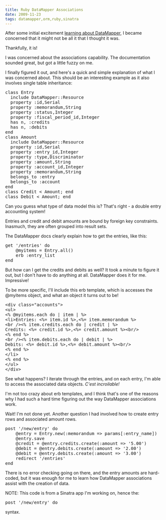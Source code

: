 ```yaml
---
title: Ruby DataMapper Associations
date: 2009-11-23
tags: datamapper,orm,ruby,sinatra
---
```

After some initial excitement [learning about DataMapper](http://www.docunext.com/), I became concerned that it might not be all it that I thought it was.

Thankfully, it is!

I was concerned about the associations capability. The documentation sounded great, but got a little fuzzy on me.

I finally figured it out, and here's a quick and simple explanation of what I was concerned about. This should be an interesting example as it also involves single table inheritance:

<pre class="sh_ruby">
class Entry
  include DataMapper::Resource
  property :id,Serial
  property :memorandum,String
  property :status,Integer
  property :fiscal_period_id,Integer
  has n, :credits
  has n, :debits
end
class Amount
  include DataMapper::Resource
  property :id,Serial
  property :entry_id,Integer
  property :type,Discriminator
  property :amount,String
  property :account_id,Integer
  property :memorandum,String
  belongs_to :entry
  belongs_to :account
end
class Credit &lt; Amount; end
class Debit &lt; Amount; end
</pre>

Can you guess what type of data model this is? That's right - a double entry accounting system!

Entries and credit and debit amounts are bound by foreign key constraints. Inasmuch, they are often grouped into result sets.

The DataMapper docs clearly explain how to get the entries, like this:

<pre class="sh_ruby">
get '/entries' do
    @myitems = Entry.all()
    erb :entry_list
end
</pre>

But how can I get the credits and debits as well? It took a minute to figure it out, but I don't have to do anything at all. DataMapper does it for me. Impressive!

To be more specific, I'll include this erb template, which is accesses the @myitems object, and what an object it turns out to be!

<pre>
&lt;div class="accounts"&gt;
&lt;ul&gt;
&lt;% @myitems.each do | item | %&gt;
&lt;li&gt;Entries: &lt;%= item.id %&gt;,&lt;%= item.memorandum %&gt;
&lt;br /&gt;&lt;% item.credits.each do | credit | %&gt;
Credits: &lt;%= credit.id %&gt;,&lt;%= credit.amount %&gt;&lt;br/&gt;
&lt;% end %&gt;
&lt;br /&gt;&lt;% item.debits.each do | debit | %&gt;
Debits: &lt;%= debit.id %&gt;,&lt;%= debit.amount %&gt;&lt;br/&gt;
&lt;% end %&gt;
&lt;/li&gt;
&lt;% end %&gt;
&lt;/ul&gt;
&lt;/div&gt;
</pre>

See what happens? I iterate through the entries, and on each entry, I'm able to access the associated data objects. *C'est incroilable!*

I'm not too crazy about erb templates, and I think that's one of the reasons why I had such a hard time figuring out the way DataMapper associations work.

Wait! I'm not done yet. Another question I had involved how to create entry rows and associated amount rows.

<pre class="sh_ruby">
post '/new/entry' do
    @entry = Entry.new(:memorandum => params[:entry_name])
    @entry.save
    @credit = @entry.credits.create(:amount => '5.00')
    @debit = @entry.debits.create(:amount => '2.00')
    @debit = @entry.debits.create(:amount => '3.00')
    redirect '/entries'
end
</pre>

There is no error checking going on there, and the entry amounts are hard-coded, but it was enough for me to learn how DataMapper associations assist with the creation of data.

NOTE: This code is from a Sinatra app I'm working on, hence the:

<pre class="sh_ruby">
post '/new/entry' do
</pre>

syntax.

